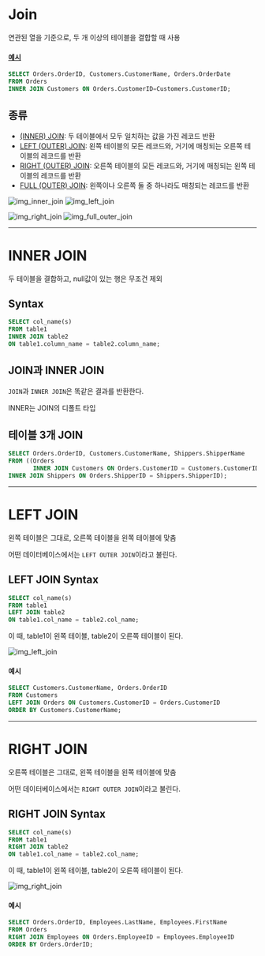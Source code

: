 # Join
연관된 열을 기준으로, 두 개 이상의 테이블을 결합할 때 사용

#### [예시](https://www.w3schools.com/sql/trysql.asp?filename=trysql_select_join)
```sql
SELECT Orders.OrderID, Customers.CustomerName, Orders.OrderDate
FROM Orders
INNER JOIN Customers ON Orders.CustomerID=Customers.CustomerID;
```

## 종류
* [(INNER) JOIN](#inner-join): 두 테이블에서 모두 일치하는 값을 가진 레코드 반환
* [LEFT (OUTER) JOIN](#left-join): 왼쪽 테이블의 모든 레코드와, 거기에 매칭되는 오른쪽 테이블의 레코드를 반환
* [RIGHT (OUTER) JOIN](#right-join): 오른쪽 테이블의 모든 레코드와, 거기에 매칭되는 왼쪽 테이블의 레코드를 반환
* [FULL (OUTER) JOIN](): 왼쪽이나 오른쪽 둘 중 하나라도 매칭되는 레코드를 반환

![img_inner_join](https://github.com/user-attachments/assets/409850a9-0ecb-4477-9daa-14d5ba357428)
![img_left_join](https://github.com/user-attachments/assets/956dbba9-4d5d-4c58-898a-7fbf39517499)

![img_right_join](https://github.com/user-attachments/assets/8125d077-0b05-453a-bd90-7b0d10978d07)
![img_full_outer_join](https://github.com/user-attachments/assets/7d0e5150-3ac9-4ebb-b760-45e013ec2f8a)


* * *

# INNER JOIN
두 테이블을 결합하고, null값이 있는 행은 무조건 제외
## Syntax
```sql
SELECT col_name(s)
FROM table1
INNER JOIN table2
ON table1.column_name = table2.column_name;
```
## JOIN과 INNER JOIN
`JOIN`과 `INNER JOIN`은 똑같은 결과를 반환한다.

INNER는 JOIN의 디폴트 타입

## 테이블 3개 JOIN
```sql
SELECT Orders.OrderID, Customers.CustomerName, Shippers.ShipperName
FROM ((Orders
       INNER JOIN Customers ON Orders.CustomerID = Customers.CustomerID)
INNER JOIN Shippers ON Orders.ShipperID = Shippers.ShipperID);
```

* * *

# LEFT JOIN
왼쪽 테이블은 그대로, 오른쪽 테이블을 왼쪽 테이블에 맞춤

어떤 데이터베이스에서는 `LEFT OUTER JOIN`이라고 불린다.

## LEFT JOIN Syntax
```sql
SELECT col_name(s)
FROM table1
LEFT JOIN table2
ON table1.col_name = table2.col_name;
```
이 때, table1이 왼쪽 테이블, table2이 오른쪽 테이블이 된다.

![img_left_join](https://github.com/user-attachments/assets/4756e78a-753a-43ff-b9b5-ca2b6ab75013)

#### 예시
```sql
SELECT Customers.CustomerName, Orders.OrderID
FROM Customers
LEFT JOIN Orders ON Customers.CustomerID = Orders.CustomerID
ORDER BY Customers.CustomerName;
```

* * *

# RIGHT JOIN
오른쪽 테이블은 그대로, 왼쪽 테이블을 왼쪽 테이블에 맞춤

어떤 데이터베이스에서는 `RIGHT OUTER JOIN`이라고 불린다.

## RIGHT JOIN Syntax
```sql
SELECT col_name(s)
FROM table1
RIGHT JOIN table2
ON table1.col_name = table2.col_name;
```
이 때, table1이 왼쪽 테이블, table2이 오른쪽 테이블이 된다.

![img_right_join](https://github.com/user-attachments/assets/d0fcc39b-cc88-4c3a-a945-b193304a2f6e)

#### 예시
```sql
SELECT Orders.OrderID, Employees.LastName, Employees.FirstName
FROM Orders
RIGHT JOIN Employees ON Orders.EmployeeID = Employees.EmployeeID
ORDER BY Orders.OrderID;
```
